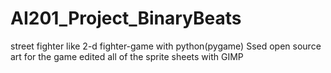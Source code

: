 # AI201_Project_BinaryBeats
street fighter like 2-d fighter-game with python(pygame)
Ssed open source art for the game
edited all of the sprite sheets with GIMP
